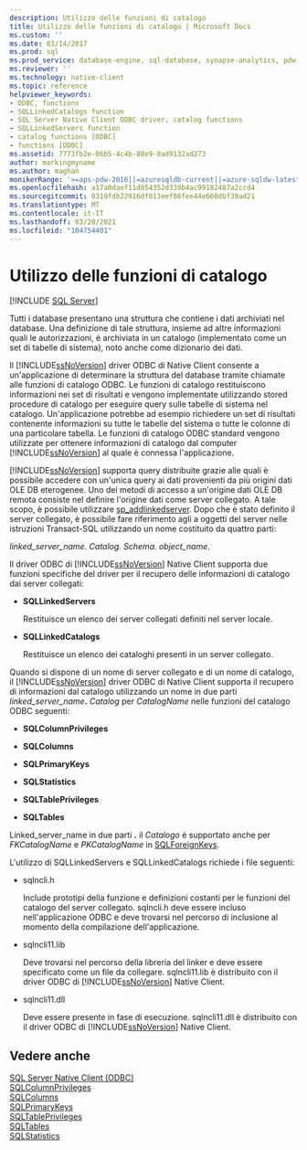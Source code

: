 ```yaml
---
description: Utilizzo delle funzioni di catalogo
title: Utilizzo delle funzioni di catalogo | Microsoft Docs
ms.custom: ''
ms.date: 03/14/2017
ms.prod: sql
ms.prod_service: database-engine, sql-database, synapse-analytics, pdw
ms.reviewer: ''
ms.technology: native-client
ms.topic: reference
helpviewer_keywords:
- ODBC, functions
- SQLLinkedCatalogs function
- SQL Server Native Client ODBC driver, catalog functions
- SQLLinkedServers function
- catalog functions [ODBC]
- functions [ODBC]
ms.assetid: 7773fb2e-06b5-4c4b-88e9-0ad9132ad273
author: markingmyname
ms.author: maghan
monikerRange: '>=aps-pdw-2016||=azuresqldb-current||=azure-sqldw-latest||>=sql-server-2016||>=sql-server-linux-2017||=azuresqldb-mi-current'
ms.openlocfilehash: a17a0daef11d854352d339b4ac99182487a2ccd4
ms.sourcegitcommit: 0310fdb22916df013eef86fee44e660dbf39ad21
ms.translationtype: MT
ms.contentlocale: it-IT
ms.lasthandoff: 03/20/2021
ms.locfileid: "104754401"
---
```

# <a name="using-catalog-functions"></a>Utilizzo delle funzioni di catalogo
[!INCLUDE [SQL Server](../../../includes/applies-to-version/sql-asdb-asdbmi-asa-pdw.md)]

  Tutti i database presentano una struttura che contiene i dati archiviati nel database. Una definizione di tale struttura, insieme ad altre informazioni quali le autorizzazioni, è archiviata in un catalogo (implementato come un set di tabelle di sistema), noto anche come dizionario dei dati.  
  
 Il [!INCLUDE[ssNoVersion](../../../includes/ssnoversion-md.md)] driver ODBC di Native Client consente a un'applicazione di determinare la struttura del database tramite chiamate alle funzioni di catalogo ODBC. Le funzioni di catalogo restituiscono informazioni nei set di risultati e vengono implementate utilizzando stored procedure di catalogo per eseguire query sulle tabelle di sistema nel catalogo. Un'applicazione potrebbe ad esempio richiedere un set di risultati contenente informazioni su tutte le tabelle del sistema o tutte le colonne di una particolare tabella. Le funzioni di catalogo ODBC standard vengono utilizzate per ottenere informazioni di catalogo dal computer [!INCLUDE[ssNoVersion](../../../includes/ssnoversion-md.md)] al quale è connessa l'applicazione.  
  
 [!INCLUDE[ssNoVersion](../../../includes/ssnoversion-md.md)] supporta query distribuite grazie alle quali è possibile accedere con un'unica query ai dati provenienti da più origini dati OLE DB eterogenee. Uno dei metodi di accesso a un'origine dati OLE DB remota consiste nel definire l'origine dati come server collegato. A tale scopo, è possibile utilizzare [sp_addlinkedserver](../../../relational-databases/system-stored-procedures/sp-addlinkedserver-transact-sql.md). Dopo che è stato definito il server collegato, è possibile fare riferimento agli a oggetti del server nelle istruzioni Transact-SQL utilizzando un nome costituito da quattro parti:  
  
 *linked_server_name. Catalog. Schema. object_name*.  
  
 Il driver ODBC di [!INCLUDE[ssNoVersion](../../../includes/ssnoversion-md.md)] Native Client supporta due funzioni specifiche del driver per il recupero delle informazioni di catalogo dai server collegati:  
  
-   **SQLLinkedServers**  
  
     Restituisce un elenco dei server collegati definiti nel server locale.  
  
-   **SQLLinkedCatalogs**  
  
     Restituisce un elenco dei cataloghi presenti in un server collegato.  
  
 Quando si dispone di un nome di server collegato e di un nome di catalogo, il [!INCLUDE[ssNoVersion](../../../includes/ssnoversion-md.md)] driver ODBC di Native Client supporta il recupero di informazioni dal catalogo utilizzando un nome in due parti _linked_server_name_**.** _Catalog_ per *CatalogName* nelle funzioni del catalogo ODBC seguenti:  
  
-   **SQLColumnPrivileges**  
  
-   **SQLColumns**  
  
-   **SQLPrimaryKeys**  
  
-   **SQLStatistics**  
  
-   **SQLTablePrivileges**  
  
-   **SQLTables**  
  
 Linked_server_name in due parti **.** il _Catalogo_ è supportato anche per *FKCatalogName* e *PKCatalogName* in [SQLForeignKeys](../../../relational-databases/native-client-odbc-api/sqlforeignkeys.md).  
  
 L'utilizzo di SQLLinkedServers e SQLLinkedCatalogs richiede i file seguenti:  
  
-   sqlncli.h  
  
     Include prototipi della funzione e definizioni costanti per le funzioni del catalogo del server collegato. sqlncli.h deve essere incluso nell'applicazione ODBC e deve trovarsi nel percorso di inclusione al momento della compilazione dell'applicazione.  
  
-   sqlncli11.lib  
  
     Deve trovarsi nel percorso della libreria del linker e deve essere specificato come un file da collegare. sqlncli11.lib è distribuito con il driver ODBC di [!INCLUDE[ssNoVersion](../../../includes/ssnoversion-md.md)] Native Client.  
  
-   sqlncli11.dll  
  
     Deve essere presente in fase di esecuzione. sqlncli11.dll è distribuito con il driver ODBC di [!INCLUDE[ssNoVersion](../../../includes/ssnoversion-md.md)] Native Client.  
  
## <a name="see-also"></a>Vedere anche  
 [SQL Server Native Client &#40;ODBC&#41;](../../../relational-databases/native-client/odbc/sql-server-native-client-odbc.md)   
 [SQLColumnPrivileges](../../../relational-databases/native-client-odbc-api/sqlcolumnprivileges.md)   
 [SQLColumns](../../../relational-databases/native-client-odbc-api/sqlcolumns.md)   
 [SQLPrimaryKeys](../../../relational-databases/native-client-odbc-api/sqlprimarykeys.md)   
 [SQLTablePrivileges](../../../relational-databases/native-client-odbc-api/sqltableprivileges.md)   
 [SQLTables](../../../relational-databases/native-client-odbc-api/sqltables.md)   
 [SQLStatistics](../../../relational-databases/native-client-odbc-api/sqlstatistics.md)  
  
  
